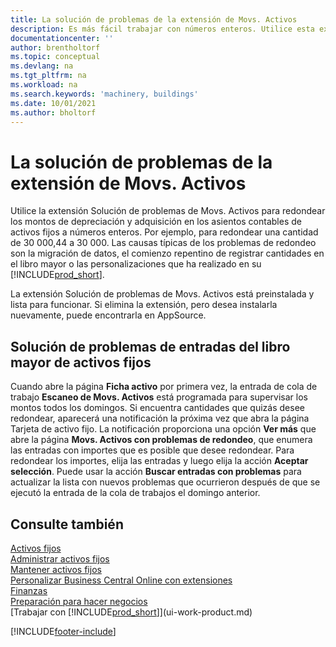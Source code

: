 ```yaml
---
title: La solución de problemas de la extensión de Movs. Activos
description: Es más fácil trabajar con números enteros. Utilice esta extensión para redondear importes de activos fijos en el libro mayor de FA.
documentationcenter: ''
author: brentholtorf
ms.topic: conceptual
ms.devlang: na
ms.tgt_pltfrm: na
ms.workload: na
ms.search.keywords: 'machinery, buildings'
ms.date: 10/01/2021
ms.author: bholtorf
---
```

# <a name="the-troubleshooting-fa-ledger-entries-extension"></a>La solución de problemas de la extensión de Movs. Activos
Utilice la extensión Solución de problemas de Movs. Activos para redondear los montos de depreciación y adquisición en los asientos contables de activos fijos a números enteros. Por ejemplo, para redondear una cantidad de 30 000,44 a 30 000. Las causas típicas de los problemas de redondeo son la migración de datos, el comienzo repentino de registrar cantidades en el libro mayor o las personalizaciones que ha realizado en su [!INCLUDE[prod_short](includes/prod_short.md)].

La extensión Solución de problemas de Movs. Activos está preinstalada y lista para funcionar. Si elimina la extensión, pero desea instalarla nuevamente, puede encontrarla en AppSource.

## <a name="troubleshooting-fixed-asset-ledger-entries"></a>Solución de problemas de entradas del libro mayor de activos fijos
Cuando abre la página **Ficha activo** por primera vez, la entrada de cola de trabajo **Escaneo de Movs. Activos** está programada para supervisar los montos todos los domingos. Si encuentra cantidades que quizás desee redondear, aparecerá una notificación la próxima vez que abra la página Tarjeta de activo fijo. La notificación proporciona una opción **Ver más** que abre la página **Movs. Activos con problemas de redondeo**, que enumera las entradas con importes que es posible que desee redondear. Para redondear los importes, elija las entradas y luego elija la acción **Aceptar selección**. Puede usar la acción **Buscar entradas con problemas** para actualizar la lista con nuevos problemas que ocurrieron después de que se ejecutó la entrada de la cola de trabajos el domingo anterior.

## <a name="see-also"></a>Consulte también
[Activos fijos](fa-manage.md)  
[Administrar activos fijos](fa-manage.md)  
[Mantener activos fijos](fa-how-maintain.md)  
[Personalizar Business Central Online con extensiones](ui-extensions.md)  
[Finanzas](finance.md)  
[Preparación para hacer negocios](ui-get-ready-business.md)  
[Trabajar con [!INCLUDE[prod_short](includes/prod_short.md)]](ui-work-product.md)  


[!INCLUDE[footer-include](includes/footer-banner.md)]



